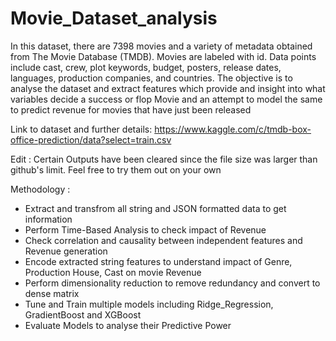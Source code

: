 # Movie_Dataset_analysis
In this dataset, there are 7398 movies and a variety of metadata obtained from The Movie Database (TMDB). Movies are labeled with id. Data points include cast, crew, plot keywords, budget, posters, release dates, languages, production companies, and countries.
The objective is to analyse the dataset and extract features which provide and insight into what variables decide a success or flop Movie and an attempt to model the same to predict revenue for movies that have just been released 

Link to dataset and further details: https://www.kaggle.com/c/tmdb-box-office-prediction/data?select=train.csv

Edit : Certain Outputs have been cleared since the file size was larger than github's limit. Feel free to try them out on your own

Methodology :
* Extract and transfrom all string and JSON formatted data to get information
* Perform Time-Based Analysis to check impact of Revenue
* Check correlation and causality between independent features and Revenue generation
* Encode extracted string features to understand impact of Genre, Production House, Cast on movie Revenue
* Perform dimensionality reduction to remove redundancy and convert to dense matrix
* Tune and Train multiple models including Ridge_Regression, GradientBoost and XGBoost
* Evaluate Models to analyse their Predictive Power
